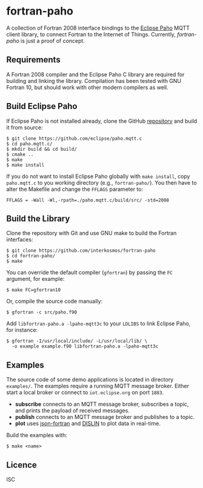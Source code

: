# fortran-paho
A collection of Fortran 2008 interface bindings to the
[Eclipse Paho](https://www.eclipse.org/paho/) MQTT client library, to
connect Fortran to the Internet of Things. Currently, *fortran-paho* is just a
proof of concept.

## Requirements
A Fortran 2008 compiler and the Eclipse Paho C library are required for building
and linking the library. Compilation has been tested with GNU Fortran 10, but
should work with other modern compilers as well.

## Build Eclipse Paho
If Eclipse Paho is not installed already, clone the GitHub
[repository](https://github.com/eclipse/paho.mqtt.c) and build it from
source:

```
$ git clone https://github.com/eclipse/paho.mqtt.c
$ cd paho.mqtt.c/
$ mkdir build && cd build/
$ cmake ..
$ make
$ make install
```

If you do not want to install Eclipse Paho globally with `make install`, copy
`paho.mqtt.c` to you working directory (e.g., `fortran-paho/`). You then have to
alter the Makefile and change the `FFLAGS` parameter to:

```
FFLAGS = -Wall -Wl,-rpath=./paho.mqtt.c/build/src/ -std=2008
```

## Build the Library
Clone the repository with Git and use GNU make to build the Fortran interfaces:

```
$ git clone https://github.com/interkosmos/fortran-paho
$ cd fortran-paho/
$ make
```

You can override the default compiler (`gfortran`) by passing the `FC`
argument, for example:

```
$ make FC=gfortran10
```

Or, compile the source code manually:

```
$ gfortran -c src/paho.f90
```

Add `libfortran-paho.a -lpaho-mqtt3c` to your `LDLIBS` to link Eclipse Paho, for
instance:

```
$ gfortran -I/usr/local/include/ -L/usr/local/lib/ \
  -o example example.f90 libfortran-paho.a -lpaho-mqtt3c
```

## Examples
The source code of some demo applications is located in directory `examples/`.
The examples require a running MQTT message broker. Either start a local broker
or connect to `iot.eclipse.org` on port `1883`.

* **subscribe** connects to an MQTT message broker, subscribes a topic, and prints the payload of received messages.
* **publish** connects to an MQTT message broker and publishes to a topic.
* **plot** uses [json-fortran](https://github.com/jacobwilliams/json-fortran/) and [DISLIN](http://www.mps.mpg.de/dislin/) to plot data in real-time.

Build the examples with:

```
$ make <name>
```

## Licence
ISC
